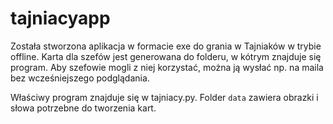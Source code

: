 # tajniacyapp
Została stworzona aplikacja w formacie exe do grania w Tajniaków w trybie offline.
Karta dla szefów jest generowana do folderu, w kótrym znajduje się program. Aby szefowie mogli z niej korzystać, można ją wysłać np. na maila bez wcześniejszego podglądania.

Właściwy program znajduje się w tajniacy.py. Folder `data` zawiera obrazki i słowa potrzebne do tworzenia kart. 
